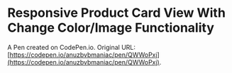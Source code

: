 # Responsive Product Card View With Change Color/Image Functionality

A Pen created on CodePen.io. Original URL: [https://codepen.io/anuzbvbmaniac/pen/QWWoPxj](https://codepen.io/anuzbvbmaniac/pen/QWWoPxj).

